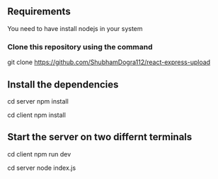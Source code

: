 ## Requirements

You need to have install nodejs in your system


### Clone this repository using the command
git clone https://github.com/ShubhamDogra112/react-express-upload

## Install the dependencies
cd server 
npm install

cd client 
npm install

## Start the server on two differnt terminals
cd client
npm run dev


cd server
node index.js

